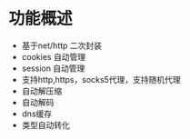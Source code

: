 # 功能概述
* 基于net/http 二次封装
* cookies 自动管理
* session 自动管理
* 支持http,https，socks5代理，支持随机代理
* 自动解压缩
* 自动解码
* dns缓存
* 类型自动转化
